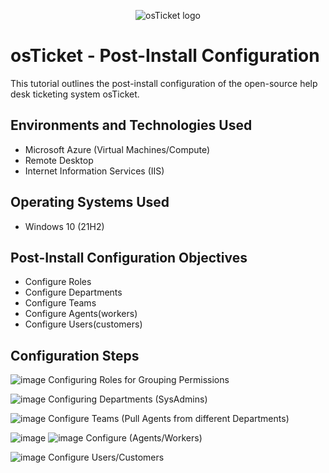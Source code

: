 <p align="center">
<img src="https://i.imgur.com/Clzj7Xs.png" alt="osTicket logo"/>
</p>

<h1>osTicket - Post-Install Configuration</h1>
This tutorial outlines the post-install configuration of the open-source help desk ticketing system osTicket.<br />



<h2>Environments and Technologies Used</h2>

- Microsoft Azure (Virtual Machines/Compute)
- Remote Desktop
- Internet Information Services (IIS)

<h2>Operating Systems Used </h2>

- Windows 10</b> (21H2)

<h2>Post-Install Configuration Objectives</h2>

- Configure Roles
- Configure Departments
- Configure Teams
- Configure Agents(workers)
- Configure Users(customers)

<h2>Configuration Steps</h2>

![image](https://github.com/user-attachments/assets/aac2b540-a020-4402-83e3-a7cb56cc3f43)
Configuring Roles for Grouping Permissions 


![image](https://github.com/user-attachments/assets/28404f78-b574-4597-8a41-14a86f03e528)
Configuring Departments (SysAdmins)


![image](https://github.com/user-attachments/assets/c9b24778-6616-4c0d-965f-6ea4986c149e)
Configure Teams (Pull Agents from different Departments)


![image](https://github.com/user-attachments/assets/55f53b5e-c3e1-40a2-876a-07faa8c0199c)
![image](https://github.com/user-attachments/assets/6a19c41e-ef1d-49ce-b346-ad27e305d0ec)
Configure (Agents/Workers)


![image](https://github.com/user-attachments/assets/76890552-4b27-49b1-b771-b106b2050b5c)
Configure Users/Customers


